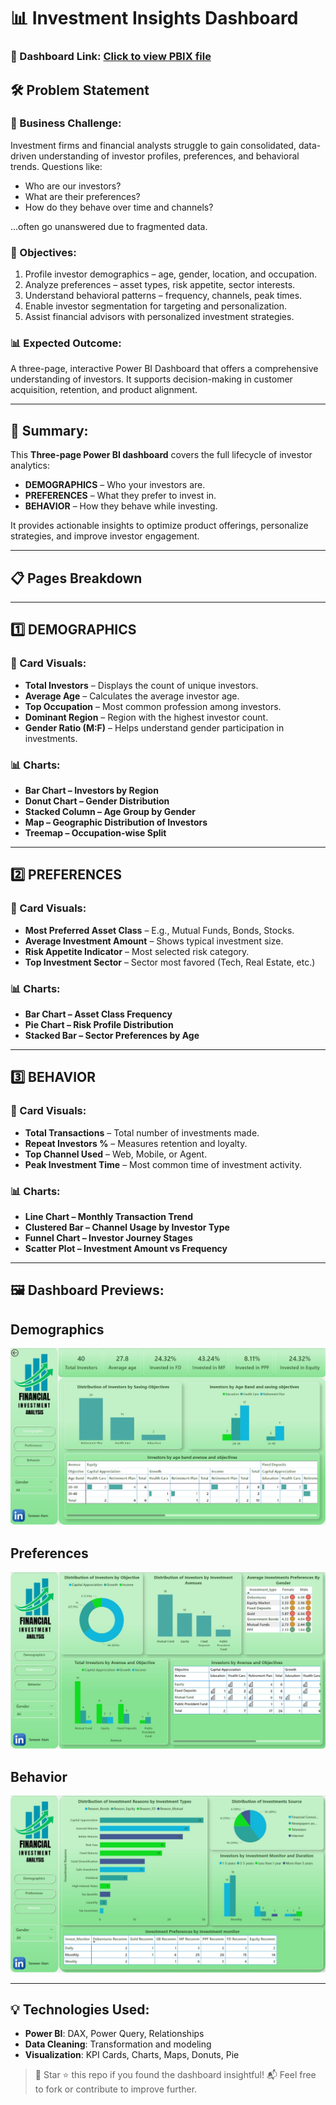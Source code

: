 # 📊 Investment Insights Dashboard

### 🔗 Dashboard Link: [Click to view PBIX file](https://github.com/tanweer96/Investment-Analysis/blob/main/INVESTMENT%20ANALYSIS.pbix)

## 🛠 Problem Statement

### 📌 Business Challenge:
Investment firms and financial analysts struggle to gain consolidated, data-driven understanding of investor profiles, preferences, and behavioral trends. Questions like:
- Who are our investors?
- What are their preferences?
- How do they behave over time and channels?

...often go unanswered due to fragmented data.

### 🎯 Objectives:
1. Profile investor demographics – age, gender, location, and occupation.
2. Analyze preferences – asset types, risk appetite, sector interests.
3. Understand behavioral patterns – frequency, channels, peak times.
4. Enable investor segmentation for targeting and personalization.
5. Assist financial advisors with personalized investment strategies.

### 📊 Expected Outcome:
A three-page, interactive Power BI Dashboard that offers a comprehensive understanding of investors. It supports decision-making in customer acquisition, retention, and product alignment.

---

## 🧠 Summary:

This **Three-page Power BI dashboard** covers the full lifecycle of investor analytics:

- **DEMOGRAPHICS** – Who your investors are.
- **PREFERENCES** – What they prefer to invest in.
- **BEHAVIOR** – How they behave while investing.

It provides actionable insights to optimize product offerings, personalize strategies, and improve investor engagement.

---

## 📋 Pages Breakdown

---

## 1️⃣ DEMOGRAPHICS

### 💼 Card Visuals:

- **Total Investors** – Displays the count of unique investors.
- **Average Age** – Calculates the average investor age.
- **Top Occupation** – Most common profession among investors.
- **Dominant Region** – Region with the highest investor count.
- **Gender Ratio (M:F)** – Helps understand gender participation in investments.

### 📊 Charts:

- **Bar Chart – Investors by Region**
- **Donut Chart – Gender Distribution**
- **Stacked Column – Age Group by Gender**
- **Map – Geographic Distribution of Investors**
- **Treemap – Occupation-wise Split**

---

## 2️⃣ PREFERENCES

### 💼 Card Visuals:

- **Most Preferred Asset Class** – E.g., Mutual Funds, Bonds, Stocks.
- **Average Investment Amount** – Shows typical investment size.
- **Risk Appetite Indicator** – Most selected risk category.
- **Top Investment Sector** – Sector most favored (Tech, Real Estate, etc.)

### 📊 Charts:

- **Bar Chart – Asset Class Frequency**
- **Pie Chart – Risk Profile Distribution**
- **Stacked Bar – Sector Preferences by Age**


---

## 3️⃣ BEHAVIOR

### 💼 Card Visuals:

- **Total Transactions** – Total number of investments made.
- **Repeat Investors %** – Measures retention and loyalty.
- **Top Channel Used** – Web, Mobile, or Agent.
- **Peak Investment Time** – Most common time of investment activity.

### 📊 Charts:

- **Line Chart – Monthly Transaction Trend**
- **Clustered Bar – Channel Usage by Investor Type**
- **Funnel Chart – Investor Journey Stages**
- **Scatter Plot – Investment Amount vs Frequency**

---

## 🖼️ Dashboard Previews:
## Demographics
![DEMOGRAPHICS](https://github.com/tanweer96/Investment-Analysis/blob/main/DEMOGRAPHICS.jpg) 
## Preferences
![PREFERENCES](https://github.com/tanweer96/Investment-Analysis/blob/main/PREFERENCES.jpg) 
## Behavior
![BEHAVIOR](https://github.com/tanweer96/Investment-Analysis/blob/main/BEHAVIOR.jpg)

---

## 💡 Technologies Used:

- **Power BI**: DAX, Power Query, Relationships
- **Data Cleaning**: Transformation and modeling
- **Visualization**: KPI Cards, Charts, Maps, Donuts, Pie


> 📌 Star ⭐ this repo if you found the dashboard insightful!
> 📬 Feel free to fork or contribute to improve further.
